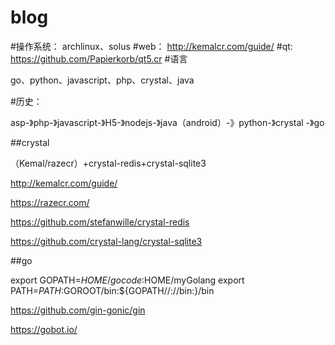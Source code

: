 # blog

#操作系统：
  archlinux、solus
#web：
  http://kemalcr.com/guide/
#qt:
  https://github.com/Papierkorb/qt5.cr
#语言

go、python、javascript、php、crystal、java

#历史：

asp-》php-》javascript-》H5-》nodejs-》java（android）-》python-》crystal -》go


##crystal

（Kemal/razecr）+crystal-redis+crystal-sqlite3

http://kemalcr.com/guide/

https://razecr.com/

https://github.com/stefanwille/crystal-redis

https://github.com/crystal-lang/crystal-sqlite3

##go

export GOPATH=$HOME/gocode:$HOME/myGolang
export PATH=$PATH:$GOROOT/bin:${GOPATH//://bin:}/bin

https://github.com/gin-gonic/gin

https://gobot.io/

